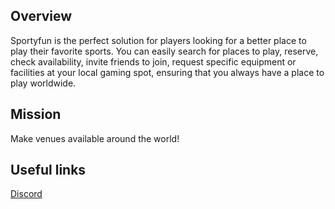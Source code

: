 ## Overview

Sportyfun is the perfect solution for players looking for a better place to play their favorite sports. You can easily search for places to play, reserve, check availability, invite friends to join, request specific equipment or facilities at your local gaming spot, ensuring that you always have a place to play worldwide.

## Mission

Make venues available around the world!

## Useful links

[Discord](https://discord.gg/tzdfAxyUU4)
